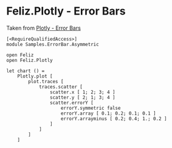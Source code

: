# Feliz.Plotly - Error Bars

Taken from [Plotly - Error Bars](https://plot.ly/javascript/error-bars/)

```fsharp:plotly-chart-errorbar-asymmetric
[<RequireQualifiedAccess>]
module Samples.ErrorBar.Asymmetric

open Feliz
open Feliz.Plotly

let chart () =
    Plotly.plot [
        plot.traces [
            traces.scatter [
                scatter.x [ 1; 2; 3; 4 ]
                scatter.y [ 2; 1; 3; 4 ]
                scatter.errorY [
                    errorY.symmetric false
                    errorY.array [ 0.1; 0.2; 0.1; 0.1 ]
                    errorY.arrayminus [ 0.2; 0.4; 1.; 0.2 ]
                ]
            ]
        ]
    ]
```